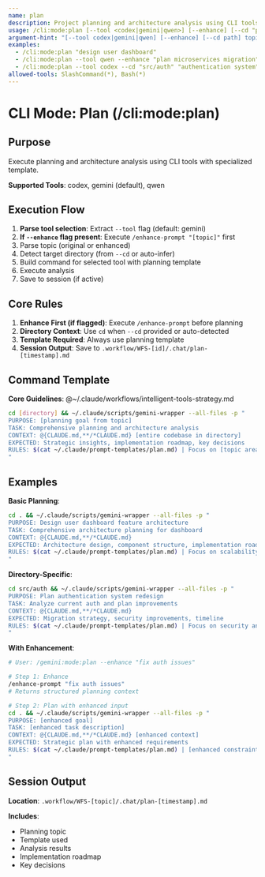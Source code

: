 ```yaml
---
name: plan
description: Project planning and architecture analysis using CLI tools
usage: /cli:mode:plan [--tool <codex|gemini|qwen>] [--enhance] [--cd "path"] "topic"
argument-hint: "[--tool codex|gemini|qwen] [--enhance] [--cd path] topic"
examples:
  - /cli:mode:plan "design user dashboard"
  - /cli:mode:plan --tool qwen --enhance "plan microservices migration"
  - /cli:mode:plan --tool codex --cd "src/auth" "authentication system"
allowed-tools: SlashCommand(*), Bash(*)
---
```


# CLI Mode: Plan (/cli:mode:plan)

## Purpose

Execute planning and architecture analysis using CLI tools with specialized template.

**Supported Tools**: codex, gemini (default), qwen

## Execution Flow

1. **Parse tool selection**: Extract `--tool` flag (default: gemini)
2. **If `--enhance` flag present**: Execute `/enhance-prompt "[topic]"` first
3. Parse topic (original or enhanced)
4. Detect target directory (from `--cd` or auto-infer)
5. Build command for selected tool with planning template
6. Execute analysis
7. Save to session (if active)

## Core Rules

1. **Enhance First (if flagged)**: Execute `/enhance-prompt` before planning
2. **Directory Context**: Use `cd` when `--cd` provided or auto-detected
3. **Template Required**: Always use planning template
4. **Session Output**: Save to `.workflow/WFS-[id]/.chat/plan-[timestamp].md`

## Command Template

**Core Guidelines**: @~/.claude/workflows/intelligent-tools-strategy.md

```bash
cd [directory] && ~/.claude/scripts/gemini-wrapper --all-files -p "
PURPOSE: [planning goal from topic]
TASK: Comprehensive planning and architecture analysis
CONTEXT: @{CLAUDE.md,**/*CLAUDE.md} [entire codebase in directory]
EXPECTED: Strategic insights, implementation roadmap, key decisions
RULES: $(cat ~/.claude/prompt-templates/plan.md) | Focus on [topic area]
"
```

## Examples

**Basic Planning**:
```bash
cd . && ~/.claude/scripts/gemini-wrapper --all-files -p "
PURPOSE: Design user dashboard feature architecture
TASK: Comprehensive architecture planning for dashboard
CONTEXT: @{CLAUDE.md,**/*CLAUDE.md}
EXPECTED: Architecture design, component structure, implementation roadmap
RULES: $(cat ~/.claude/prompt-templates/plan.md) | Focus on scalability and UX
"
```

**Directory-Specific**:
```bash
cd src/auth && ~/.claude/scripts/gemini-wrapper --all-files -p "
PURPOSE: Plan authentication system redesign
TASK: Analyze current auth and plan improvements
CONTEXT: @{CLAUDE.md,**/*CLAUDE.md}
EXPECTED: Migration strategy, security improvements, timeline
RULES: $(cat ~/.claude/prompt-templates/plan.md) | Focus on security and backward compatibility
"
```

**With Enhancement**:
```bash
# User: /gemini:mode:plan --enhance "fix auth issues"

# Step 1: Enhance
/enhance-prompt "fix auth issues"
# Returns structured planning context

# Step 2: Plan with enhanced input
cd . && ~/.claude/scripts/gemini-wrapper --all-files -p "
PURPOSE: [enhanced goal]
TASK: [enhanced task description]
CONTEXT: @{CLAUDE.md,**/*CLAUDE.md} [enhanced context]
EXPECTED: Strategic plan with enhanced requirements
RULES: $(cat ~/.claude/prompt-templates/plan.md) | [enhanced constraints]
"
```

## Session Output

**Location**: `.workflow/WFS-[topic]/.chat/plan-[timestamp].md`

**Includes**:
- Planning topic
- Template used
- Analysis results
- Implementation roadmap
- Key decisions